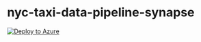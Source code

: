 # nyc-taxi-data-pipeline-synapse

[![Deploy to Azure](https://aka.ms/deploytoazurebutton)](https://portal.azure.com/#create/Microsoft.Template/uri/https%3A%2F%2Fraw.githubusercontent.com%2Femumba-msft-data-pipelines%2Fnyc-taxi-data-pipeline%2FnyctaxiPipelineLinkedARM%2Fazuredeploy.json)
